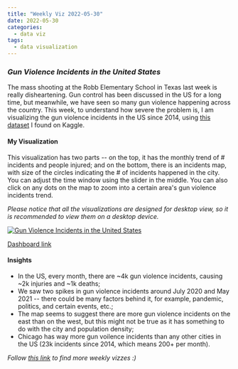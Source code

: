 ```yaml
---
title: "Weekly Viz 2022-05-30"
date: 2022-05-30
categories:
  - data viz
tags:
  - data visualization
---
```


### *Gun Violence Incidents in the United States*

The mass shooting at the Robb Elementary School in Texas last week is really disheartening. Gun control has been discussed in the US for a long time, but meanwhile, we have seen so many gun violence happening across the country. This week, to understand how severe the problem is, I am visualizing the gun violence incidents in the US since 2014, using [this dataset](https://www.kaggle.com/datasets/emmanuelfwerr/gun-violence-incidents-in-the-usa) I found on Kaggle.  

#### My Visualization

This visualization has two parts -- on the top, it has the monthly trend of # incidents and people injured; and on the bottom, there is an incidents map, with size of the circles indicating the # of incidents happened in the city. You can adjust the time window using the slider in the middle. You can also click on any dots on the map to zoom into a certain area's gun violence incidents trend.  

*Please notice that all the visualizations are designed for desktop view, so it is recommended to view them on a desktop device.*  

<div class='tableauPlaceholder' id='viz1653956325000' style='position: relative'>
  <noscript><a href='#'>
    <img alt='Gun Violence Incidents in the United States ' src='https:&#47;&#47;public.tableau.com&#47;static&#47;images&#47;20&#47;20220530GunViolenceIncidentsintheUnitedStates&#47;GunViolenceIncidentsintheUnitedStates&#47;1_rss.png' style='border: none' />
    </a></noscript>
  <object class='tableauViz'  style='display:none;'>
    <param name='host_url' value='https%3A%2F%2Fpublic.tableau.com%2F' />
    <param name='embed_code_version' value='3' />
    <param name='site_root' value='' />
    <param name='name' value='20220530GunViolenceIncidentsintheUnitedStates&#47;GunViolenceIncidentsintheUnitedStates' />
    <param name='tabs' value='no' />
    <param name='toolbar' value='yes' />
    <param name='static_image' value='https:&#47;&#47;public.tableau.com&#47;static&#47;images&#47;20&#47;20220530GunViolenceIncidentsintheUnitedStates&#47;GunViolenceIncidentsintheUnitedStates&#47;1.png' />
    <param name='animate_transition' value='yes' />
    <param name='display_static_image' value='yes' />
    <param name='display_spinner' value='yes' />
    <param name='display_overlay' value='yes' />
    <param name='display_count' value='yes' />
    <param name='language' value='en-US' />
    <param name='filter' value='publish=yes' />
  </object></div>     
  <script type='text/javascript'>       
  var divElement = document.getElementById('viz1653956325000');       
  var vizElement = divElement.getElementsByTagName('object')[0];                 
  if ( divElement.offsetWidth > 800 ) { vizElement.style.width='800px';vizElement.style.height='827px';} else if ( divElement.offsetWidth > 500 ) { vizElement.style.width='800px';vizElement.style.height='827px';} else { vizElement.style.width='100%';vizElement.style.height='727px';}   
  var scriptElement = document.createElement('script');             
  scriptElement.src = 'https://public.tableau.com/javascripts/api/viz_v1.js';       
  vizElement.parentNode.insertBefore(scriptElement, vizElement);              
</script>
  
[Dashboard link](https://public.tableau.com/shared/HB9CTMJRN?:display_count=n&:origin=viz_share_link)
  
#### Insights
* In the US, every month, there are ~4k gun violence incidents, causing ~2k injuries and ~1k deaths;  
* We saw two spikes in gun violence incidents around July 2020 and May 2021 -- there could be many factors behind it, for example, pandemic, politics, and certain events, etc.;
* The map seems to suggest there are more gun violence incidents on the east than on the west, but this might not be true as it has something to do with the city and population density;  
* Chicago has way more gun voilence incidents than any other cities in the US (23k incidents since 2014, which means 200+ per month).  
  
*Follow [this link](https://yudong-94.github.io/personal-website/project/WeeklyViz2022/) to find more weekly vizzes :)*
